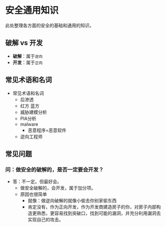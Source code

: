 # 安全通用知识

此处整理各方面的安全的基础和通用的知识。

## 破解 vs 开发

* **破解**：属于`逆向`
* **开发**：属于`正向`

## 常见术语和名词

* 常见术语和名词
  * 后渗透
  * 红方 蓝方
  * 威胁建模分析
  * PIA分析
  * malware
    * 恶意程序=恶意软件
  * 逆向工程师

## 常见问题

### 问：做安全的破解的，是否一定要会开发？

* 答：不一定。但最好会。
  * 做安全破解的，会开发，属于加分项。
  * 原因也很简单
    * 就像：做逆向破解的就像小偷去你别家偷东西
    * 肯定没有，作为正向开发，作为开发商建造房子的你，对房子内部构造更熟悉，更容易找到突破口，找到可能的漏洞，并充分利用漏洞去实现自己的攻击。
